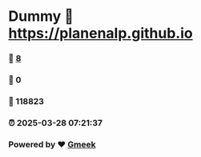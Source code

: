 # Dummy :link: https://planenalp.github.io 
### :page_facing_up: [8](https://planenalp.github.io/tag.html) 
### :speech_balloon: 0 
### :hibiscus: 118823 
### :alarm_clock: 2025-03-28 07:21:37 
### Powered by :heart: [Gmeek](https://github.com/Meekdai/Gmeek)
